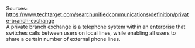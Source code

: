 Sources:
https://www.techtarget.com/searchunifiedcommunications/definition/private-branch-exchange
\
A private branch exchange is a telephone system within an enterprise that switches calls between users on local lines, while enabling all users to share a certain number of external phone lines.
